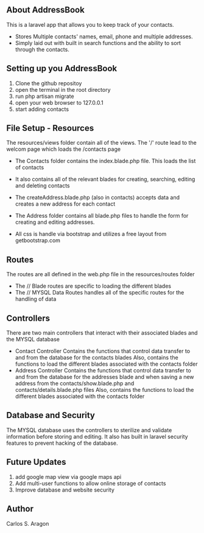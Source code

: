 ## About AddressBook

This is a laravel app that allows you to keep track of your contacts.

- Stores Multiple contacts' names, email, phone and multiple addresses.
- Simply laid out with built in search functions and the ability to sort through the contacts.

## Setting up you AddressBook

1. Clone the github repositoy
2. open the terminal in the root directory
3. run php artisan migrate
4. open your web browser to 127.0.0.1
5. start adding contacts


## File Setup - Resources

The resources/views folder contain all of the views.
The '/' route lead to the welcom page which loads the /contacts page
- The Contacts folder contains the index.blade.php file. This loads the list of contacts
- It also contains all of the relevant blades for creating, searching, editing and deleting contacts
- The createAddress.blade.php (also in contacts) accepts data and creates a new address for each contact

- The Address folder contains all blade.php files to handle the form for creating and editing addresses.

- All css is handle via bootstrap and utilizes a free layout from getbootstrap.com


## Routes

The routes are all defined in the web.php file in the resources/routes folder
- The // Blade routes are specific to loading the different blades
- The // MYSQL Data Routes handles all of the specific routes for the handling of data

## Controllers

There are two main controllers that interact with their associated blades and the MYSQL database
- Contact Controller
    Contains the functions that control data transfer to and from the database for the contacts blades
    Also, contains the functions to load the different blades associated with the
        contacts folder
- Address Controller
    Contains the functions that control data transfer to and from the database for the addresses blade and when saving a new address from the contacts/show.blade.php and contacts/details.blade.php files
    Also, contains the functions to load the different blades associated with the
        contacts folder

## Database and Security

The MYSQL database uses the controllers to sterilize and validate information before storing and editing. It also has built in laravel security features to prevent hacking of the database.

## Future Updates

1. add google map view via google maps api
2. Add multi-user functions to allow online storage of contacts
3. Improve database and website security

## Author

Carlos S. Aragon
